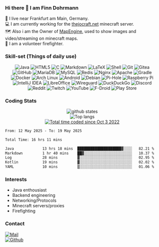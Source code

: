 

### Hi there :wave: I am Finn Dohrmann
:house_with_garden: I live near Frankfurt am Main, Germany.<br>
:computer: I am currently working for the <a href="https://thejocraft.net">thejocraft.net</a> minecraft server.<br>
:world_map: Also i am the Owner of <a href="https://github.com/TheJoCraftNET/MapEngine">MapEngine</a>, used to show images and video/streaming on minecraft maps.<br>
:fire_engine: I am a volunteer firefighter.

### Skill-set (Things of daily use)
<p align="center">
  <img src="https://img.shields.io/badge/java-%23ED8B00.svg?style=for-the-badge&logo=openjdk&logoColor=white" alt="Java">
  <img src="https://img.shields.io/badge/html5-%23E34F26.svg?style=for-the-badge&logo=html5&logoColor=white" alt="HTML5">
  <img src="https://img.shields.io/badge/c-%2300599C.svg?style=for-the-badge&logo=c&logoColor=white" alt="C">
  <img src="https://img.shields.io/badge/markdown-%23000000.svg?style=for-the-badge&logo=markdown&logoColor=white" alt="Markdown">
    <img src="https://img.shields.io/badge/latex-%23008080.svg?style=for-the-badge&logo=latex&logoColor=white" alt="LaTeX">
      <img src="https://img.shields.io/badge/shell_script-%23121011.svg?style=for-the-badge&logo=gnu-bash&logoColor=white" alt="Shell">
  <img src="https://img.shields.io/badge/git-%23F05033.svg?style=for-the-badge&logo=git&logoColor=white" alt="Git">
    <img src="https://img.shields.io/badge/Gitea-34495E?style=for-the-badge&logo=gitea&logoColor=5D9425" alt="Gitea">
    <img src="https://img.shields.io/badge/github-%23121011.svg?style=for-the-badge&logo=github&logoColor=white" alt="GitHub">
  <img src="https://img.shields.io/badge/MariaDB-003545?style=for-the-badge&logo=mariadb&logoColor=white" alt="MariaDB">
  <img src="https://img.shields.io/badge/MySQL-00000F?style=for-the-badge&logo=mysql&logoColor=white" alt="MySQL">
    <img src="https://img.shields.io/badge/redis-%23DD0031.svg?style=for-the-badge&logo=redis&logoColor=white" alt="Redis">
  <img src="https://img.shields.io/badge/nginx-%23009639.svg?style=for-the-badge&logo=nginx&logoColor=white" alt="Nginx">
    <img src="https://img.shields.io/badge/apache-%23D42029.svg?style=for-the-badge&logo=apache&logoColor=white" alt="Apache">
    <img src="https://img.shields.io/badge/Gradle-02303A.svg?style=for-the-badge&logo=Gradle&logoColor=white" alt="Gradle">
  <img src="https://img.shields.io/badge/docker-%230db7ed.svg?style=for-the-badge&logo=docker&logoColor=white" alt="Docker">
    <img src="https://img.shields.io/badge/Arch%20Linux-1793D1?logo=arch-linux&logoColor=fff&style=for-the-badge" alt="Arch Linux">
      <img src="https://img.shields.io/badge/Android-3DDC84?style=for-the-badge&logo=android&logoColor=white" alt="Android">
<img src="https://img.shields.io/badge/Debian-D70A53?style=for-the-badge&logo=debian&logoColor=white" alt="Debian">
  <img src="https://img.shields.io/badge/pihole-%2396060C.svg?style=for-the-badge&logo=pi-hole&logoColor=white" alt="Pi-Hole">
    <img src="https://img.shields.io/badge/-RaspberryPi-C51A4A?style=for-the-badge&logo=Raspberry-Pi" alt="Raspberry Pi">
    <img src="https://img.shields.io/badge/IntelliJIDEA-000000.svg?style=for-the-badge&logo=intellij-idea&logoColor=white" alt="IntelliJ IDEA">
  <img src="https://img.shields.io/badge/LibreOffice-%2318A303?style=for-the-badge&logo=LibreOffice&logoColor=white" alt="LibreOffice">
<img src="https://img.shields.io/badge/wireguard-%2388171A.svg?style=for-the-badge&logo=wireguard&logoColor=white" alt="Wireguard">
  <img src="https://img.shields.io/badge/DuckDuckGo-DE5833?style=for-the-badge&logo=DuckDuckGo&logoColor=white" alt="DuckDuckGo">
    <img src="https://img.shields.io/badge/Discord-%235865F2.svg?style=for-the-badge&logo=discord&logoColor=white" alt="Discord">
<img src="https://img.shields.io/badge/Reddit-FF4500?style=for-the-badge&logo=reddit&logoColor=white" alt="Reddit">
  <img src="https://img.shields.io/badge/Twitch-%239146FF.svg?style=for-the-badge&logo=Twitch&logoColor=white" alt="Twitch">
    <img src="https://img.shields.io/badge/YouTube-%23FF0000.svg?style=for-the-badge&logo=YouTube&logoColor=white" alt="YouTube">
     <img src="https://img.shields.io/badge/F_Droid-1976D2?style=for-the-badge&logo=f-droid&logoColor=white" alt="F-Droid">
  <img src="https://img.shields.io/badge/Google_Play-414141?style=for-the-badge&logo=google-play&logoColor=white" alt="Play Store">
</p>

### Coding Stats
<p align="center"> 
  <img src="https://github-readme-stats.vercel.app/api?username=pianoman911&count_private=true&show_icons=true&theme=apprentice" alt="github states"> 
  <br>
  <img src="https://github-readme-stats.vercel.app/api/top-langs/?username=pianoman911&exclude_repo=pianoman911.github.io&layout=compact&theme=apprentice" alt="Top langs">
  <br>
  <a href="https://wakatime.com/@aa3de515-8c3c-4e63-a691-57587ec123bd"><img src="https://wakatime.com/badge/user/aa3de515-8c3c-4e63-a691-57587ec123bd.svg" alt="Total time coded since Oct 3 2022" /></a>
<br>
<!--START_SECTION:waka-->

```txt
From: 12 May 2025 - To: 19 May 2025

Total Time: 16 hrs 11 mins

Java             13 hrs 18 mins  ████████████████████▓░░░░   82.21 %
Markdown         1 hr 40 mins    ██▓░░░░░░░░░░░░░░░░░░░░░░   10.37 %
Log              28 mins         ▓░░░░░░░░░░░░░░░░░░░░░░░░   02.95 %
Kotlin           19 mins         ▓░░░░░░░░░░░░░░░░░░░░░░░░   02.02 %
YAML             10 mins         ▒░░░░░░░░░░░░░░░░░░░░░░░░   01.06 %
```

<!--END_SECTION:waka-->
</p>

### Interests
- Java enthousiast
- Backend engineering
- Networking/Protocols
- Minecraft servers/proxies
- Firefighting

### Contact
<a href="mailto:kontakt@finndohrmann.de" target="_blank">
  <img src="https://img.shields.io/badge/Mail-D14836?style=for-the-badge&logo=gmail&logoColor=white" alt="Mail">
</a><br>
<a href="https://github.com/pianoman911">
  <img src="https://img.shields.io/badge/GitHub-100000?style=for-the-badge&logo=github&logoColor=white" alt="Github">
</a><br>

